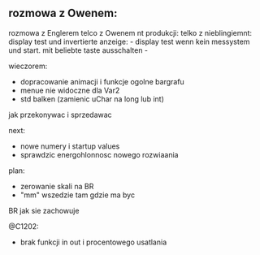 rozmowa z Owenem:
- 
rozmowa z Englerem
telco z Owenem nt produkcji:
telko z nieblingiemnt: display test und invertierte anzeige:
	- display test wenn kein messystem und start. mit beliebte taste ausschalten
	- 
	
wieczorem:
- dopracowanie animacji i funkcje ogolne bargrafu
- menue nie widoczne dla Var2
- std balken (zamienic uChar na long lub int)


jak przekonywac i sprzedawac

next:
- nowe numery i startup values
- sprawdzic energohlonnosc nowego rozwiaania

plan:
- zerowanie skali na BR
- "mm" wszedzie tam gdzie ma byc


BR jak sie zachowuje

@C1202:
- brak funkcji in out i procentowego usatlania 